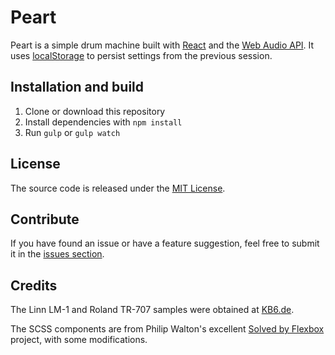 # Peart

Peart is a simple drum machine built with [React](http://facebook.github.io/react/) and the [Web Audio API](http://webaudio.github.io/web-audio-api/). It uses [localStorage](https://developer.mozilla.org/en-US/docs/Web/Guide/API/DOM/Storage#localStorage) to persist settings from the previous session.

## Installation and build

1. Clone or download this repository
2. Install dependencies with `npm install`
3. Run `gulp` or `gulp watch`

## License

The source code is released under the [MIT License](http://opensource.org/licenses/MIT).

## Contribute

If you have found an issue or have a feature suggestion, feel free to submit it in the [issues section](https://github.com/apalm/peart/issues).

## Credits

The Linn LM-1 and Roland TR-707 samples were obtained at [KB6.de](http://samples.kb6.de/).

The SCSS components are from Philip Walton's excellent [Solved by Flexbox](https://github.com/philipwalton/solved-by-flexbox) project, with some modifications.
